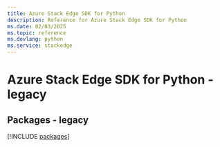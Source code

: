 ```yaml
---
title: Azure Stack Edge SDK for Python
description: Reference for Azure Stack Edge SDK for Python
ms.date: 02/03/2025
ms.topic: reference
ms.devlang: python
ms.service: stackedge
---
```

# Azure Stack Edge SDK for Python - legacy
## Packages - legacy
[!INCLUDE [packages](stack-edge-index.md)]